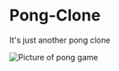 # Pong-Clone
It's just another pong clone

![Picture of pong game](/Assets/Art.png?raw=true "Pong Game")
